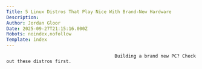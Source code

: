```yaml
---
Title: 5 Linux Distros That Play Nice With Brand-New Hardware
Description: 
Author: Jordan Gloor
Date: 2025-09-27T21:15:16.000Z
Robots: noindex,nofollow
Template: index
---
```


                                            Building a brand new PC? Check out these distros first.
                                        